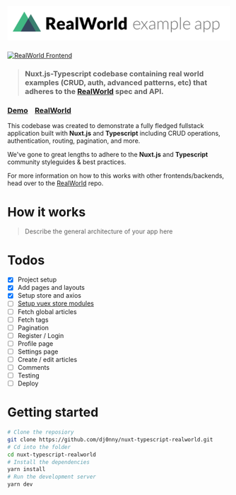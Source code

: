 # ![RealWorld Example App](logo.png)

[![RealWorld Frontend](https://img.shields.io/badge/realworld-frontend-%23783578.svg)](http://realworld.io)

> ### Nuxt.js-Typescript codebase containing real world examples (CRUD, auth, advanced patterns, etc) that adheres to the [RealWorld](https://github.com/gothinkster/realworld) spec and API.


### [Demo](https://github.com/gothinkster/realworld)&nbsp;&nbsp;&nbsp;&nbsp;[RealWorld](https://github.com/gothinkster/realworld)


This codebase was created to demonstrate a fully fledged fullstack application built with **Nuxt.js** and **Typescript** including CRUD operations, authentication, routing, pagination, and more.

We've gone to great lengths to adhere to the **Nuxt.js** and **Typescript** community styleguides & best practices.

For more information on how to this works with other frontends/backends, head over to the [RealWorld](https://github.com/gothinkster/realworld) repo.


# How it works

> Describe the general architecture of your app here

# Todos

* [x] Project setup
* [x] Add pages and layouts
* [x] Setup store and axios
* [ ] [Setup vuex store modules](https://github.com/dj0nny/nuxt-typescript-realworld/issues/1)
* [ ] Fetch global articles
* [ ] Fetch tags
* [ ] Pagination
* [ ] Register / Login
* [ ] Profile page
* [ ] Settings page
* [ ] Create / edit articles
* [ ] Comments
* [ ] Testing
* [ ] Deploy

# Getting started

```bash
# Clone the reposiory
git clone https://github.com/dj0nny/nuxt-typescript-realworld.git
# Cd into the folder
cd nuxt-typescript-realworld
# Install the dependencies
yarn install
# Run the development server
yarn dev
```

